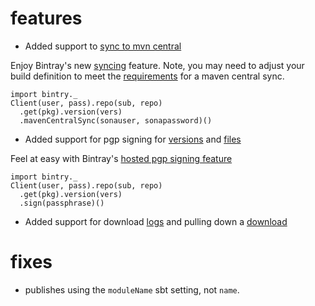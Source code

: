 # features

* Added support to [sync to mvn central](https://bintray.com/docs/api.html#_sync_version_artifacts_to_maven_central)

Enjoy Bintray's new [syncing](http://blog.bintray.com/2014/02/11/bintray-as-pain-free-gateway-to-maven-central/) feature. Note, you 
may need to adjust your build definition to meet the [requirements](https://docs.sonatype.org/display/Repository/Central+Sync+Requirements) for a maven central sync.

    import bintry._
    Client(user, pass).repo(sub, repo)
      .get(pkg).version(vers)
      .mavenCentralSync(sonauser, sonapassword)()
    
* Added support for pgp signing for [versions](https://bintray.com/docs/api.html#_gpg_sign_a_version) and [files](https://bintray.com/docs/api.html#_gpg_sign_a_file)

Feel at easy with Bintray's [hosted pgp signing feature](http://blog.bintray.com/2013/08/06/fight-crime-with-gpg/)

    import bintry._
    Client(user, pass).repo(sub, repo)
      .get(pkg).version(vers)
      .sign(passphrase)()
  
* Added support for download [logs](https://bintray.com/docs/api.html#_list_package_download_log_files) and pulling down a [download](https://bintray.com/docs/api.html#_download_package_download_log_file)

# fixes

* publishes using the `moduleName` sbt setting, not `name`.
